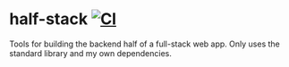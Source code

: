 # half-stack [![CI](https://github.com/Basicprogrammer10/half-stack/actions/workflows/ci.yml/badge.svg)](https://github.com/Basicprogrammer10/half-stack/actions/workflows/ci.yml)

Tools for building the backend half of a full-stack web app.
Only uses the standard library and my own dependencies.
